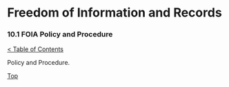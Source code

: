 [0]: ../README.md
[10.1]: foia-policy-and-procedure.md

# Freedom of Information and Records
### 10.1 FOIA Policy and Procedure
[< Table of Contents][0]

Policy and Procedure.

[Top][10.1]
